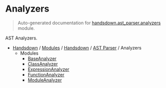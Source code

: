 # Analyzers

> Auto-generated documentation for [handsdown.ast_parser.analyzers](https://github.com/vemel/handsdown/blob/main/handsdown/ast_parser/analyzers/__init__.py) module.

AST Analyzers.

- [Handsdown](../../../README.md#-handsdown---python-documentation-generator) / [Modules](../../../MODULES.md#modules) / [Handsdown](../../index.md#handsdown) / [AST Parser](../index.md#ast-parser) / Analyzers
    - Modules
        - [BaseAnalyzer](base_analyzer.md#baseanalyzer)
        - [ClassAnalyzer](class_analyzer.md#classanalyzer)
        - [ExpressionAnalyzer](expression_analyzer.md#expressionanalyzer)
        - [FunctionAnalyzer](function_analyzer.md#functionanalyzer)
        - [ModuleAnalyzer](module_analyzer.md#moduleanalyzer)
